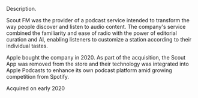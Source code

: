 Description.

Scout FM was the provider of a podcast service intended to transform the way people discover and listen to audio content. The company's service combined the familiarity and ease of radio with the power of editorial curation and AI, enabling listeners to customize a station according to their individual tastes.

Apple bought the company in 2020. As part of the acquisition, the Scout App was removed from the store and their technology was integrated into Apple Podcasts to enhance its own podcast platform amid growing competition from Spotify.

Acquired on early 2020